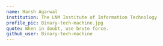 ```yaml
---
name: Harsh Agarwal
institution: The LNM Institute of Information Technology
profile_pic: Binary-tech-machine.jpg
quote: When in doubt, use brute force.
github_user: Binary-tech-machine
---
```

